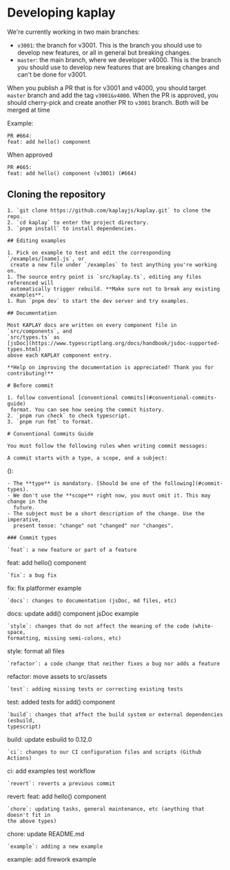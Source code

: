 # Developing kaplay

We're currently working in two main branches:

- `v3001`: the branch for v3001. This is the branch you should use to develop
  new features, or all in general but breaking changes.
- `master`: the main branch, where we developer v4000. This is the branch you
  should use to develop new features that are breaking changes and can't be done
  for v3001.

When you publish a PR that is for v3001 and v4000, you should target `master`
branch and add the tag `v3001&v4000`. When the PR is approved, you should
cherry-pick and create another PR to `v3001` branch. Both will be merged at time

Example:

```
PR #664:
feat: add hello() component
```

When approved

```
PR #665:
feat: add hello() component (v3001) (#664)
```

## Cloning the repository

```
1. `git clone https://github.com/kaplayjs/kaplay.git` to clone the repo.
2. `cd kaplay` to enter the project directory.
3. `pnpm install` to install dependencies.

## Editing examples

1. Pick on example to test and edit the corresponding `/examples/[name].js`, or
 create a new file under `/examples` to test anything you're working on.
1. The source entry point is `src/kaplay.ts`, editing any files referenced will
 automatically trigger rebuild. **Make sure not to break any existing
 examples**.
1. Run `pnpm dev` to start the dev server and try examples.

## Documentation

Most KAPLAY docs are written on every component file in `src/components`, and
`src/types.ts` as
[jsDoc](https://www.typescriptlang.org/docs/handbook/jsdoc-supported-types.html)
above each KAPLAY component entry.

**Help on improving the documentation is appreciated! Thank you for
contributing!**

# Before commit

1. follow conventional [conventional commits](#conventional-commits-guide)
 format. You can see how seeing the commit history.
2. `pnpm run check` to check typescript.
3. `pnpm run fmt` to format.

# Conventional Commits Guide

You must follow the following rules when writing commit messages:

A commit starts with a type, a scope, and a subject:
```

<type>(<scope>): <subject>

```
- The **type** is mandatory. [Should be one of the following](#commit-types).
- We don't use the **scope** right now, you must omit it. This may change in the
  future.
- The subject must be a short description of the change. Use the imperative,
  present tense: "change" not "changed" nor "changes".

### Commit types

`feat`: a new feature or part of a feature
```

feat: add hello() component

```
`fix`: a bug fix
```

fix: fix platformer example

```
`docs`: changes to documentation (jsDoc, md files, etc)
```

docs: update add() component jsDoc example

```
`style`: changes that do not affect the meaning of the code (white-space,
formatting, missing semi-colons, etc)
```

style: format all files

```
`refactor`: a code change that neither fixes a bug nor adds a feature
```

refactor: move assets to src/assets

```
`test`: adding missing tests or correcting existing tests
```

test: added tests for add() component

```
`build`: changes that affect the build system or external dependencies (esbuild,
typescript)
```

build: update esbuild to 0.12.0

```
`ci`: changes to our CI configuration files and scripts (Github Actions)
```

ci: add examples test workflow

```
`revert`: reverts a previous commit
```

revert: feat: add hello() component

```
`chore`: updating tasks, general maintenance, etc (anything that doesn't fit in
the above types)
```

chore: update README.md

```
`example`: adding a new example
```

example: add firework example

```
```
